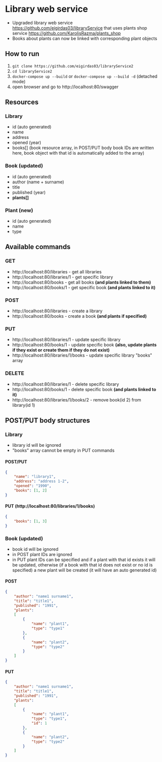 # Library web service
* Upgraded library web service https://github.com/eigirdas03/libraryService that uses plants shop service https://github.com/KarolisRazma/plants_shop
* Books about plants can now be linked with corresponding plant objects


## How to run
1. `git clone https://github.com/eigirdas03/libraryService2`
2. `cd libraryService2`
3. `docker-compose up --build` or `docker-compose up --build -d` (detached mode)
4. open browser and go to http://localhost:80/swagger
   

## Resources

### Library
* id (auto generated)
* name
* address
* opened (year)
* books[] (book resource array, in POST/PUT body book IDs are written here, book object with that id is automatically added to the array)

### Book **(updated)**
* id (auto generated)
* author (name + surname)
* title
* published (year)
* **plants[]**

### Plant **(new)**
* id (auto generated)
* name
* type


## Available commands

### GET
* http://localhost:80/libraries - get all libraries
* http://localhost:80/libraries/1 - get specific library
* http://localhost:80/books - get all books **(and plants linked to them)**
* http://localhost:80/books/1 - get specific book **(and plants linked to it)**

### POST
* http://localhost:80/libraries - create a library
* http://localhost:80/books - create a book **(and plants if specified)**

### PUT
* http://localhost:80/libraries/1 - update specific library
* http://localhost:80/books/1 - update specific book **(also, update plants if they exist or  create them if they do not exist)**
* http://localhost:80/libraries/1/books - update specific library "books" array

### DELETE
* http://localhost:80/libraries/1 - delete specific library
* http://localhost:80/books/1 - delete specific book **(and plants linked to it)**
* http://localhost:80/libraries/1/books/2 - remove book(id 2) from library(id 1)


## POST/PUT body structures

### Library
* library id will be ignored
* "books" array cannot be empty in PUT commands

#### POST/PUT

```json
{
    "name": "library1",
    "address": "address 1-2",
    "opened": "1990",
    "books": [1, 2]
}
```

#### PUT (http://localhost:80/libraries/1/books)
```json
{
    "books": [1, 3]
}
```

### Book **(updated)**
* book id will be ignored
* in POST plant IDs are ignored
* in PUT plant IDs can be specified and if a plant with that id exists it will be updated, otherwise (if a book with that id does not exist or no id is specified) a new plant will be created (it will have an auto generated id)

#### POST

```json
{
    "author": "name1 surname1",
    "title": "title1",
    "published": "1991",
    "plants": 
    [
        {
            "name": "plant1",
            "type": "type1"
        },
        {
            "name": "plant2",
            "type": "type2"
        }
    ]
}
```

#### PUT
```json
{
    "author": "name1 surname1",
    "title": "title1",
    "published": "1991",
    "plants": 
    [
        {
            "name": "plant1",
            "type": "type1",
            "id": 1
        },
        {
            "name": "plant2",
            "type": "type2"
        }
    ]
}
```